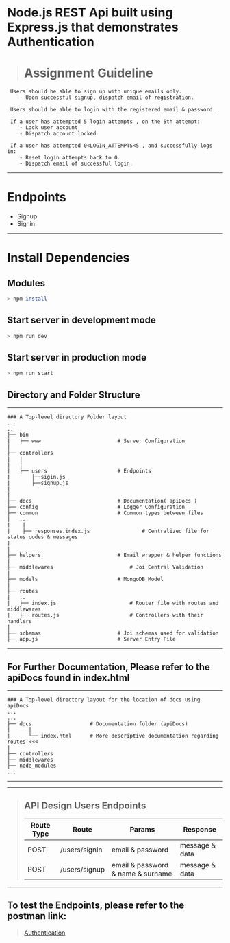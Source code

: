 # Node.js REST Api built using Express.js that demonstrates Authentication

># Assignment Guideline 


	 Users should be able to sign up with unique emails only.
		- Upon successful signup, dispatch email of registration.
		
	 Users should be able to login with the registered email & password.
	 
	 If a user has attempted 5 login attempts , on the 5th attempt:
		- Lock user account
		- Dispatch account locked
		
	 If a user has attempted 0<LOGIN_ATTEMPTS<5 , and successfully logs in:
		- Reset login attempts back to 0.
		- Dispatch email of successful login.

---
# Endpoints
- Signup
- Signin
---
# Install Dependencies
## Modules
```bash
> npm install
```
## Start server in development mode
```bash
> npm run dev 
```

## Start server in production mode
```bash
> npm run start
```

## Directory and Folder Structure
---
	### A Top-level directory Folder layout
	..
	..
	├── bin
	|   ├──	www							# Server Configuration
	|
	├── controllers						
	|	|
	|	|
	|	├── users						# Endpoints
	|		├──sigin.js		
	|		├──signup.js
	|
	|
	├── docs							# Documentation( apiDocs )
	├── config							# Logger Configuration
	├── common							# Common types between files
	|	...
	|	 |						
	|	 ├── responses.index.js					# Centralized file for status codes & messages
	|
	|
	├── helpers							# Email wrapper & helper functions
	|
	├── middlewares							# Joi Central Validation
	|
	├── models							# MongoDB Model
	|
	├── routes
	|	..		
	|	├── index.js						# Router file with routes and middlewares
	|	├── routes.js						# Controllers with their handlers
	|
	├── schemas							# Joi schemas used for validation
	├── app.js							# Server Entry File

---

## For Further Documentation, Please refer to the apiDocs found in index.html

---

    ### A Top-level directory layout for the location of docs using apiDocs
    ...
    ...
    ├── docs                   # Documentation folder (apiDocs)
    |      |
    |      └── index.html      # More descriptive documentation regarding routes <<<
    |
    ├── controllers
    ├── middlewares
    ├── node_modules
    ...

---







---

> ## API Design Users Endpoints
>
> | Route Type | Route           | Params                                                              | Response                |
> | ---------- | --------------- | ------------------------------------------------------------------- | ----------------------- |
> | POST       | /users/signin    | email & password                                                    | message & data |
> | POST       | /users/signup | email & password & name & surname                    | message & data|
---



## To test the Endpoints, please refer to the postman link:

>[Authentication](https://www.getpostman.com/collections/9a30036430c593b52aca)

